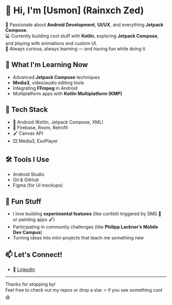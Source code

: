 # 👋 Hi, I'm [Usmon] (Rainxch Zed)

🎯 Passionate about **Android Development**, **UI/UX**, and everything **Jetpack Compose**.  
💻 Currently building cool stuff with **Kotlin**, exploring **Jetpack Compose**, and playing with animations and custom UI.  
🚀 Always curious, always learning — and having fun while doing it.

## 🌱 What I'm Learning Now

- Advanced **Jetpack Compose** techniques  
- **Media3**, video/audio editing tools  
- Integrating **FFmpeg** in Android  
- Multiplatform apps with **Kotlin Multiplatform (KMP)**

## 🧠 Tech Stack

- 📱 Android (Kotlin, Jetpack Compose, XML)
- 🔧 Firebase, Room, Retrofit
- 🖌️ Canvas API
- 🎞️ Media3, ExoPlayer

## 🛠️ Tools I Use

- Android Studio
- Git & GitHub
- Figma (for UI mockups)

## 📌 Fun Stuff

- I love building **experimental features** (like confetti triggered by SMS 🥳 or painting apps 🖌️)
- Participating in community challenges (like **Philipp Lackner’s Mobile Dev Campus**)
- Turning ideas into mini-projects that teach me something new

## 📫 Let's Connect!

- 💼 [LinkedIn]([https://linkedin.com/in/yourprofile](https://www.linkedin.com/in/usmon-narzullayev-457873294/))

---

Thanks for stopping by!  
Feel free to check out my repos or drop a star ⭐ if you see something cool 😄
